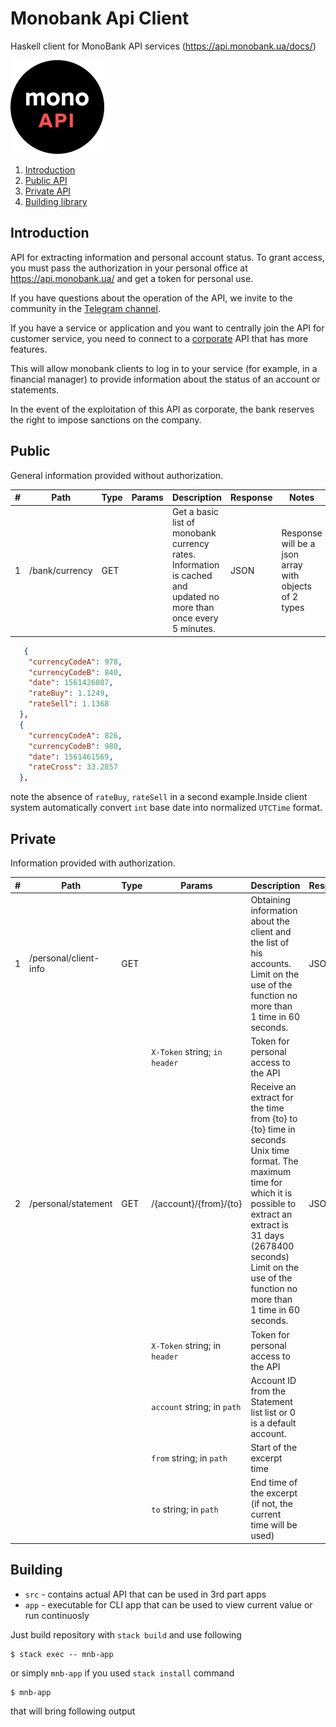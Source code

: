 # Monobank Api Client

Haskell client for MonoBank API services (https://api.monobank.ua/docs/)

![Monobank Api](assets/logo.png "Monobank logo")

1. [Introduction](#introduction)
2. [Public API](#public)
3. [Private API](#private)
4. [Building library](#building)

## Introduction

API for extracting information and personal account status. To grant access, you must pass the authorization in your personal office at https://api.monobank.ua/ and get a token for personal use.

If you have questions about the operation of the API, we invite to the community in the [Telegram channel](https://t.me/joinchat/FiAEWhDf-QzTqM4wzEtffw).

If you have a service or application and you want to centrally join the API for customer service, you need to connect to a [corporate](https://api.monobank.ua/docs/corporate.html) API that has more features.

This will allow monobank clients to log in to your service (for example, in a financial manager) to provide information about the status of an account or statements.

In the event of the exploitation of this API as corporate, the bank reserves the right to impose sanctions on the company.

## Public
General information provided without authorization.

| # |Path           | Type | Params |  Description         | Response | Notes|
|---|---------------|------|--------|----------------------|----------|------|
| 1 | /bank/currency| GET  |       | Get a basic list of monobank currency rates. Information is cached and updated no more than once every 5 minutes. | JSON | Response will be a json array with objects of 2 types


```json
   {
    "currencyCodeA": 978,
    "currencyCodeB": 840,
    "date": 1561426807,
    "rateBuy": 1.1249,
    "rateSell": 1.1368
  },
  {
    "currencyCodeA": 826,
    "currencyCodeB": 980,
    "date": 1561461569,
    "rateCross": 33.2857
  },
```
note the absence of `rateBuy`, `rateSell` in a second example.Inside client system automatically convert `int` base date into normalized `UTCTime` format.


## Private
Information provided with authorization.

| # |Path                  | Type | Params                        |  Description         | Response | Notes|
|---|----------------------|------|-------------------------------| ---------------------|----------|------|
| 1 | /personal/client-info| GET  |                               | Obtaining information about the client and the list of his accounts. Limit on the use of the function no more than 1 time in 60 seconds.| JSON |
|   |                      |      | `X-Token` string; `in header` | Token for personal access to the API | |
| 2 | /personal/statement  | GET  |  /{account}/{from}/{to}       | Receive an extract for the time from {to} to {to} time in seconds Unix time format. The maximum time for which it is possible to extract an extract is 31 days (2678400 seconds) Limit on the use of the function no more than 1 time in 60 seconds. | JSON |
|   |                      |      | `X-Token` string; in `header` | Token for personal access to the API | |
|   |                      |      | `account` string; in `path`   | Account ID from the Statement list list or 0 is a default account.
|   |                      |      | `from` string; in `path`      | Start of the excerpt time
|   |                      |      | `to` string; in `path`        | End time of the excerpt (if not, the current time will be used)

## Building

- `src` - contains actual API that can be used in 3rd part apps
- `app` - executable for CLI app that can be used to view current value or run continuosly

Just build repository with `stack build` and use following

```
$ stack exec -- mnb-app
```

or simply `mnb-app` if you used `stack install` command

```
$ mnb-app
```
that will bring following output
